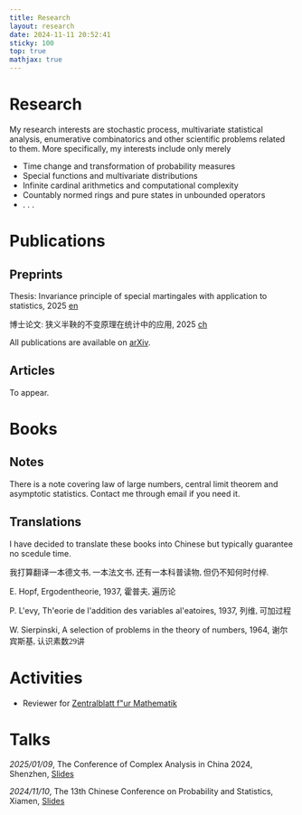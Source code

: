 ```yaml
---
title: Research
layout: research
date: 2024-11-11 20:52:41
sticky: 100
top: true
mathjax: true
---
```



# Research

My research interests are stochastic process, multivariate statistical analysis, enumerative combinatorics and other scientific problems related to them. More specifically, my interests include only merely

- Time change and transformation of probability measures
- Special functions and multivariate distributions
- Infinite cardinal arithmetics and computational complexity 
- Countably normed rings and pure states in unbounded operators  
- .  .  .  

# Publications

## Preprints

Thesis: Invariance principle of special martingales with application to statistics, 2025 [en]() 

<span style="font-family: 楷体_GB2312;">博士论文: 狭义半鞅的不变原理在统计中的应用</span>, 2025 [ch]()


All publications are available on [arXiv](http://arxiv.org/a/wang_h_18).

## Articles

To appear.

# Books

## Notes

There is a note covering law of large numbers, central limit theorem and asymptotic statistics. Contact me through email if you need it.

## Translations

I have decided to translate these books into Chinese but typically guarantee no scedule time.


<span style="font-family: 楷体_GB2312;">我打算翻译一本德文书, 一本法文书, 还有一本科普读物, 但仍不知何时付梓.</span>

E. Hopf, Ergodentheorie, 1937, <span style="font-family: 楷体_GB2312;">霍普夫, 遍历论</span> 

P. L\'evy, Th\'eorie de l'addition des variables al\'eatoires, 1937, <span style="font-family: 楷体_GB2312;">列维, 可加过程</span> 

W. Sierpinski, A selection of problems in the theory of numbers, 1964, <span style="font-family: 楷体_GB2312;">谢尔宾斯基, 认识素数29讲</span> 

# Activities

- Reviewer for [Zentralblatt f\"ur Mathematik](https://zbmath.org/)


# Talks

*2025/01/09*, The Conference of Complex Analysis in China 2024, Shenzhen, [Slides](https://blueairm.github.io/research/pdf/Zonal250109.pdf)

*2024/11/10*, The 13th Chinese Conference on Probability and Statistics, Xiamen, [Slides](https://blueairm.github.io/research/pdf/Prob241110.pdf)
